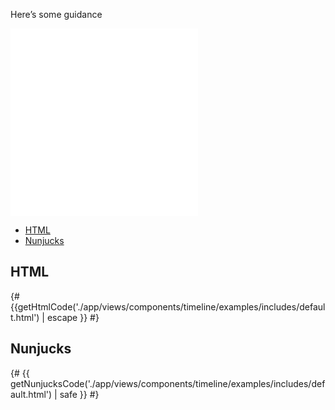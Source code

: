 Here’s some guidance

<div class="app-example">

  <!-- <span class="app-example__new-window">
    <a href="#">Open this example in a new window</a>
  </span> -->

  <iframe class="app-example__frame" scrolling="auto" frameborder="0" height="300" src="/components/timeline/examples/default"></iframe>

</div>

<div class="app-tabs">

  <ul class="app-tabs__list">
    <li class="app-tabs__list-item"><a class="app-tabs__tab" href="#html">HTML</a></li>
    <li class="app-tabs__list-item"><a class="app-tabs__tab" href="#nunjucks">Nunjucks</a></li>
  </ul>

  <div class="app-tabs__panel" id="html">
    <h2 class="govuk-heading-s">HTML</h2>
    {# {{getHtmlCode('./app/views/components/timeline/examples/includes/default.html') | escape }} #}
  </div>

  <div class="app-tabs__panel" id="nunjucks">
    <h2 class="govuk-heading-s">Nunjucks</h2>
    {# {{ getNunjucksCode('./app/views/components/timeline/examples/includes/default.html') | safe }} #}
  </div>

</div>
